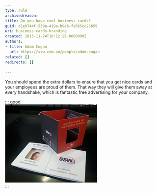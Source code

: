 ```yaml
---
type: rule
archivedreason: 
title: Do you have cool business cards?
guid: d1e9744f-539a-419a-b9e6-fa565cc23659
uri: business-cards-branding
created: 2015-11-24T18:12:26.0000000Z
authors:
- title: Adam Cogan
  url: https://ssw.com.au/people/adam-cogan
related: []
redirects: []

---
```


You should spend the extra dollars to ensure that you get nice cards and your employees are proud of them. That way they will give them away at every handshake, which is fantastic free advertising for your company.


::: good  
![Figure: SSW Cube Business Cards](ssw-businesscards.png)  
:::

<!--endintro-->
